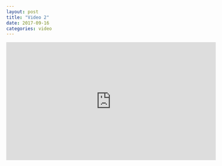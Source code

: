 ```yaml
---
layout: post
title: "Video 2"
date: 2017-09-16
categories: video
---
```

<link href="/css/posts.css" type="text/css" rel="stylesheet">
<div class="media">
    <div class="videoWrapper">
        <iframe width="560" height="315" src="https://www.youtube.com/embed/E2xSs4PF7lY" frameborder="0" allowfullscreen></iframe>
    </div>
</div>
